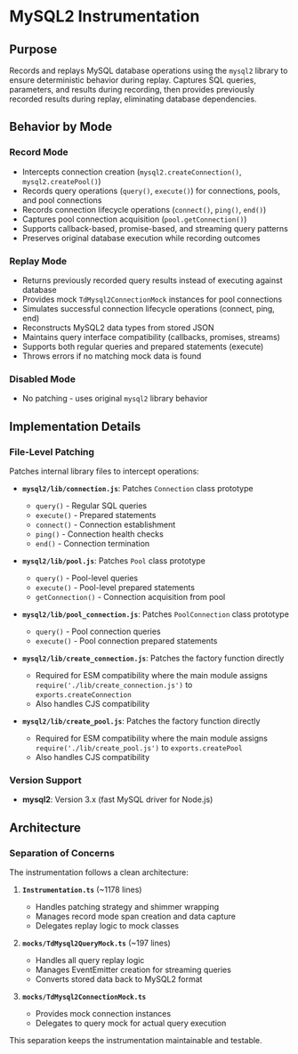 # MySQL2 Instrumentation

## Purpose

Records and replays MySQL database operations using the `mysql2` library to ensure deterministic behavior during replay. Captures SQL queries, parameters, and results during recording, then provides previously recorded results during replay, eliminating database dependencies.

## Behavior by Mode

### Record Mode

- Intercepts connection creation (`mysql2.createConnection()`, `mysql2.createPool()`)
- Records query operations (`query()`, `execute()`) for connections, pools, and pool connections
- Records connection lifecycle operations (`connect()`, `ping()`, `end()`)
- Captures pool connection acquisition (`pool.getConnection()`)
- Supports callback-based, promise-based, and streaming query patterns
- Preserves original database execution while recording outcomes

### Replay Mode

- Returns previously recorded query results instead of executing against database
- Provides mock `TdMysql2ConnectionMock` instances for pool connections
- Simulates successful connection lifecycle operations (connect, ping, end)
- Reconstructs MySQL2 data types from stored JSON
- Maintains query interface compatibility (callbacks, promises, streams)
- Supports both regular queries and prepared statements (execute)
- Throws errors if no matching mock data is found

### Disabled Mode

- No patching - uses original `mysql2` library behavior

## Implementation Details

### File-Level Patching
Patches internal library files to intercept operations:

- **`mysql2/lib/connection.js`**: Patches `Connection` class prototype
  - `query()` - Regular SQL queries
  - `execute()` - Prepared statements
  - `connect()` - Connection establishment
  - `ping()` - Connection health checks
  - `end()` - Connection termination

- **`mysql2/lib/pool.js`**: Patches `Pool` class prototype
  - `query()` - Pool-level queries
  - `execute()` - Pool-level prepared statements
  - `getConnection()` - Connection acquisition from pool

- **`mysql2/lib/pool_connection.js`**: Patches `PoolConnection` class prototype
  - `query()` - Pool connection queries
  - `execute()` - Pool connection prepared statements

- **`mysql2/lib/create_connection.js`**: Patches the factory function directly
  - Required for ESM compatibility where the main module assigns `require('./lib/create_connection.js')` to `exports.createConnection`
  - Also handles CJS compatibility

- **`mysql2/lib/create_pool.js`**: Patches the factory function directly
  - Required for ESM compatibility where the main module assigns `require('./lib/create_pool.js')` to `exports.createPool`
  - Also handles CJS compatibility

### Version Support

- **mysql2**: Version 3.x (fast MySQL driver for Node.js)

## Architecture

### Separation of Concerns

The instrumentation follows a clean architecture:

1. **`Instrumentation.ts`** (~1178 lines)
   - Handles patching strategy and shimmer wrapping
   - Manages record mode span creation and data capture
   - Delegates replay logic to mock classes

2. **`mocks/TdMysql2QueryMock.ts`** (~197 lines)
   - Handles all query replay logic
   - Manages EventEmitter creation for streaming queries
   - Converts stored data back to MySQL2 format

3. **`mocks/TdMysql2ConnectionMock.ts`**
   - Provides mock connection instances
   - Delegates to query mock for actual query execution

This separation keeps the instrumentation maintainable and testable.
